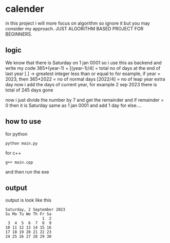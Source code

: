 # calender

in this project i will  more focus on algorithm so ignore it but you may consider my approach.
JUST ALGORITHM BASED PROJECT FOR BEGINNERS.

## logic
We know that there is Saturday on 1 jan 0001 so i use this as backend and write my code
365*(year-1) + [(year-1)/4] = total no of days at the end of last year                [.] -> greatest integer less than or equal to
for example, 
    if year = 2023, then
    365*2022 = no of normal days
    [2022/4] = no of leap year extra day
now i add the days of current year, for example 2 sep 2023 there is total of 245 days gone

now i just divide the number by 7 and get the remainder and if remainder = 0 then it is Saturday same as 1 jan 0001
and add 1 day for else....

## how to use
for python
```
python main.py
```
for c++
```
g++ main.cpp
```
and then run the exe

## output
output is look like this
```
Saturday, 2 September 2023
Su Mo Tu We Th Fr Sa
                1  2
 3  4  5  6  7  8  9
10 11 12 13 14 15 16
17 18 19 20 21 22 23
24 25 26 27 28 29 30
```
